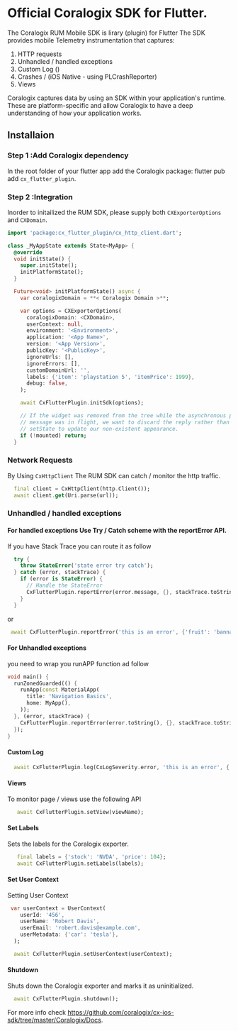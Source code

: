 # Official Coralogix SDK for Flutter.
The Coralogix RUM Mobile SDK is lirary (plugin) for Flutter
The SDK provides mobile Telemetry instrumentation that captures:

1. HTTP requests
2. Unhandled / handled exceptions
3. Custom Log ()
4. Crashes / (iOS Native - using PLCrashReporter)
5. Views

Coralogix captures data by using an SDK within your application's runtime. 
These are platform-specific and allow Coralogix to have a deep understanding of how your application works.

## Installaion 
### Step 1 :Add Coralogix dependency
In the root folder of your flutter app add the Coralogix package: flutter pub add ```cx_flutter_plugin```.

### Step 2 :Integration
Inorder to initailized the RUM SDK, please supply both ```CXExporterOptions``` and ```CXDomain```.
```Dart
import 'package:cx_flutter_plugin/cx_http_client.dart';

class _MyAppState extends State<MyApp> {
  @override
  void initState() {
    super.initState();
    initPlatformState();
  }

  Future<void> initPlatformState() async {
    var coralogixDomain = **< Coralogix Domain >**;

    var options = CXExporterOptions(
      coralogixDomain: <CXDomain>,
      userContext: null,
      environment: '<Environment>',
      application: '<App Name>',
      version: '<App Version>',
      publicKey: '<PublicKey>',
      ignoreUrls: [],
      ignoreErrors: [],
      customDomainUrl: '',
      labels: {'item': 'playstation 5', 'itemPrice': 1999},
      debug: false,
    );

    await CxFlutterPlugin.initSdk(options);

    // If the widget was removed from the tree while the asynchronous platform
    // message was in flight, we want to discard the reply rather than calling
    // setState to update our non-existent appearance.
    if (!mounted) return;
  }
```
### Network Requests
By Using ```CxHttpClient``` The RUM SDK can catch / monitor the http traffic.
```Dart
  final client = CxHttpClient(http.Client());
  await client.get(Uri.parse(url));
```
### Unhandled / handled exceptions
#### For handled exceptions Use Try / Catch scheme with the reportError API.
If you have Stack Trace you can route it as follow
```Dart
  try {
    throw StateError('state error try catch');
  } catch (error, stackTrace) {
    if (error is StateError) {
      // Handle the StateError
      CxFlutterPlugin.reportError(error.message, {}, stackTrace.toString());
    }
  }
```
or
```Dart
 await CxFlutterPlugin.reportError('this is an error', {'fruit': 'banna', 'price': 1.30}, "");
```
#### For Unhandled exceptions
you need to wrap you runAPP function ad follow
```Dart
void main() {
  runZonedGuarded(() {
    runApp(const MaterialApp(
      title: 'Navigation Basics',
      home: MyApp(),
    ));
  }, (error, stackTrace) {
    CxFlutterPlugin.reportError(error.toString(), {}, stackTrace.toString());
  });
}
```

#### Custom Log
```Dart
  await CxFlutterPlugin.log(CxLogSeverity.error, 'this is an error', {'fruit': 'banna', 'price': 1.30});
```
#### Views
To monitor page / views use the following API
```Dart
   await CxFlutterPlugin.setView(viewName);
```

#### Set Labels
Sets the labels for the Coralogix exporter.
```Dart
   final labels = {'stock': 'NVDA', 'price': 104};
   await CxFlutterPlugin.setLabels(labels);
```
#### Set User Context
Setting User Context
```Dart
 var userContext = UserContext(
    userId: '456',
    userName: 'Robert Davis',
    userEmail: 'robert.davis@example.com',
    userMetadata: {'car': 'tesla'},
  );

  await CxFlutterPlugin.setUserContext(userContext);
```
#### Shutdown
Shuts down the Coralogix exporter and marks it as uninitialized.
```Dart
  await CxFlutterPlugin.shutdown();
```

For more info check https://github.com/coralogix/cx-ios-sdk/tree/master/Coralogix/Docs. 

